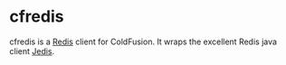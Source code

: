 # cfredis #

cfredis is a [Redis](http://redis.io/) client for ColdFusion. It wraps the excellent Redis java client [Jedis](https://github.com/xetorthio/jedis/). 

